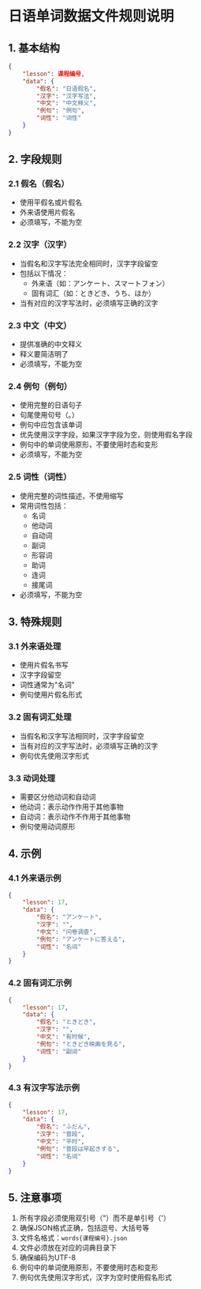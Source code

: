 # 日语单词数据文件规则说明

## 1. 基本结构
```json
{
    "lesson": 课程编号,
    "data": {
        "假名": "日语假名",
        "汉字": "汉字写法",
        "中文": "中文释义",
        "例句": "例句",
        "词性": "词性"
    }
}
```

## 2. 字段规则

### 2.1 假名（假名）
- 使用平假名或片假名
- 外来语使用片假名
- 必须填写，不能为空

### 2.2 汉字（汉字）
- 当假名和汉字写法完全相同时，汉字字段留空
- 包括以下情况：
  - 外来语（如：アンケート、スマートフォン）
  - 固有词汇（如：ときどき、うち、ほか）
- 当有对应的汉字写法时，必须填写正确的汉字

### 2.3 中文（中文）
- 提供准确的中文释义
- 释义要简洁明了
- 必须填写，不能为空

### 2.4 例句（例句）
- 使用完整的日语句子
- 句尾使用句号（。）
- 例句中应包含该单词
- 优先使用汉字字段，如果汉字字段为空，则使用假名字段
- 例句中的单词使用原形，不要使用时态和变形
- 必须填写，不能为空

### 2.5 词性（词性）
- 使用完整的词性描述，不使用缩写
- 常用词性包括：
  - 名词
  - 他动词
  - 自动词
  - 副词
  - 形容词
  - 助词
  - 连词
  - 接尾词
- 必须填写，不能为空

## 3. 特殊规则

### 3.1 外来语处理
- 使用片假名书写
- 汉字字段留空
- 词性通常为"名词"
- 例句使用片假名形式

### 3.2 固有词汇处理
- 当假名和汉字写法相同时，汉字字段留空
- 当有对应的汉字写法时，必须填写正确的汉字
- 例句优先使用汉字形式

### 3.3 动词处理
- 需要区分他动词和自动词
- 他动词：表示动作作用于其他事物
- 自动词：表示动作不作用于其他事物
- 例句使用动词原形

## 4. 示例

### 4.1 外来语示例
```json
{
    "lesson": 17,
    "data": {
        "假名": "アンケート",
        "汉字": "",
        "中文": "问卷调查",
        "例句": "アンケートに答える",
        "词性": "名词"
    }
}
```

### 4.2 固有词汇示例
```json
{
    "lesson": 17,
    "data": {
        "假名": "ときどき",
        "汉字": "",
        "中文": "有时候",
        "例句": "ときどき映画を見る",
        "词性": "副词"
    }
}
```

### 4.3 有汉字写法示例
```json
{
    "lesson": 17,
    "data": {
        "假名": "ふだん",
        "汉字": "普段",
        "中文": "平时",
        "例句": "普段は早起きする",
        "词性": "名词"
    }
}
```

## 5. 注意事项
1. 所有字段必须使用双引号（"）而不是单引号（'）
2. 确保JSON格式正确，包括逗号、大括号等
3. 文件名格式：`words{课程编号}.json`
4. 文件必须放在对应的词典目录下
5. 确保编码为UTF-8
6. 例句中的单词使用原形，不要使用时态和变形
7. 例句优先使用汉字形式，汉字为空时使用假名形式 